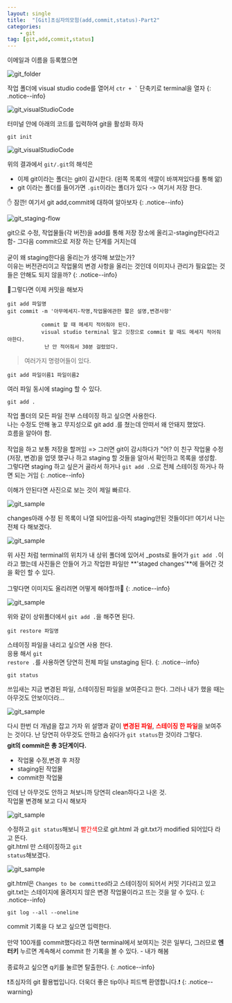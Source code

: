 ```yaml
---
layout: single
title:  "[Git]초심자의모험(add,commit,status)-Part2"
categories:
    - git
tag: [git,add,commit,status]
---
```


이메일과 이름을 등록했으면 

![git_folder](/assets/images/git/230630_git_01.PNG)

작업 폴더에 visual studio code를 열어서 <code>ctr + `</code> 단축키로 terminal을 열자
{: .notice--info}

![git_visualStudioCode](/assets/images/git/230701_git_01.PNG)

터미널 안에 아래의 코드를 입력하여 git을 활성화 하자

```
git init
```
![git_visualStudioCode](/assets/images/git/230701_git_02.PNG)

<div class='notice'>
위의 결과에서 <code>git/.git</code>의 해석은
<ul>
<li>
이제 git이라는 폴더는 git이 감시한다. (왼쪽 목록의 색깔이 바껴져있다를 통해 앎)
</li>
<li>
git 이라는 폴더를 들어가면 <code>.git</code>이라는 폴더가 있다 -> 여기서 저장 한다.
</li>
</ul>
</div>

:hand: 잠깐! 여기서 git add,commit에 대하여 알아보자
{: .notice--info}

![git_staging-flow](/assets/images/git/230701_git_03.PNG)


git으로 수정, 작업물들(각 버전)을 add를 통해 저장 장소에 올리고-staging한다라고함- 그다음 commit으로 저장 하는 단계를 거치는데  
<BR>
굳이 왜 staging한다음 올리는가 생각해 보았는가? <BR>
이유는 버전관리이고 작업물의 변경 사항을 올리는 것인데 
이미지나 관리가 필요없는 것들은 안해도 되지 않을까?
{: .notice--info}

:camera_flash:그렇다면 이제 커밋을 해보자

```vim
git add 파일명
git commit -m '아무메세지-작명,작업물에관한 짧은 설명,변경사항'

           commit 할 때 메세지 적어줘야 된다.
           visual studio terminal 말고 깃창으로 commit 할 때도 메세지 적어줘야한다. 
            난 안 적어줘서 30분 걸렸었다.
```

> 여러가지 명령어들이 있다.

```terminal
git add 파일이름1 파일이름2
```

여러 파일 동시에 staging 할 수 있다.


```terminal
git add .
```
작업 폴더의 모든 파일 전부 스테이징 하고 싶으면 사용한다.
<BR>
나는 수정도 안해 놓고 무지성으로 git add .를 쳤는데 
안떠서 왜 안돼지 했었다. 
<BR>
흐름을 알아야 함.
<BR>
<BR>
작업을 하고 보통 저장을 할꺼임 => 그러면 git이 감시하다가 "어? 이 친구 작업물 수정(저장, 변경)을 업뎃 했구나 하고 staging 할 것들을 알아서 확인하고 목록을 생성함. 
<BR>
그렇다면 staging 하고 싶은거 골라서 하거나 <code>git add .</code>으로 전체 스테이징 하거나 하면 되는 거임
{: .notice--info}

이해가 안된다면 사진으로 보는 것이 제일 빠르다.

![git_sample](/assets/images/git/230701_git_04.PNG)

changes아래 수정 된 목록이 나열 되어있음-아직 staging안된 것들이다!! 여기서 나는 전체 다 해보겠다.

![git_sample](/assets/images/git/230701_git_05.PNG)

위 사진 처럼 terminal의 위치가 내 상위 폴더에 있어서 _posts로 들어가 <code>git add .</code>이라고 했는데 사진들은 안들어 가고 작업한 파일만 **'staged changes'**에 들어간 것을 확인 할 수 있다.
<BR>
<BR>
그렇다면 이미지도 올리려면 어떻게 해야할까:raised_eyebrow:
{: .notice--info}

![git_sample](/assets/images/git/230701_git_06.PNG)

위와 같이 상위폴더에서 <code>git add .</code>을 해주면 된다.

```terminal
git restore 파일명
```

스테이징 파일을 내리고 싶으면 사용 한다.<BR>
응용 해서 <code>git restore .</code>를 사용하면 당연히 전체 파일 unstaging 된다.
{: .notice--info}

```terminal
git status
```

쓰임새는 지금 변경된 파일, 스테이징된 파일을 보여준다고 한다. 그러나 내가 했을 때는 아무것도 안보이더라...

![git_sample](/assets/images/git/230701_git_07.PNG)
<div class="notice--info">
다시 한번 더 개념을 잡고 가자
위 설명과 같이 <strong style='color:red;'>변경된 파일</strong>, <strong style='color:red;'>스테이징 한 파일</strong>을 보여주는 것이다. 난 당연히 아무것도 안하고 숨쉬다가 <code>git status</code>한 것이라 그렇다. 
<strong style="margin-top:5px; display:block; font-size:14px"> git의 commit은 총 3단계이다.</strong> 
<ul>
<li>
작업물 수정,변경 후 저장
</li>
<li>
staging된 작업물
</li>
<li>
commit한 작업물
</li>
</ul>
인데 난 아무것도 안하고 쳐보니까 당연히 clean하다고 나온 것.
<BR>
작업물 변경해 보고 다시 해보자
</div>

![git_sample](/assets/images/git/230701_git_08.PNG)

수정하고 <code>git status</code>해보니 <span style='color:red;'>빨간색</span>으로 git.html 과 git.txt가 modified 되어있다 라고 뜬다.
<BR>
git.html 만 스테이징하고 <code>git status</code>해보겠다.

![git_sample](/assets/images/git/230701_git_09.PNG)

git.html은 <code>Changes to be committed</code>라고 스테이징이 되어서 커밋 기다리고 있고
<BR>
git.txt는 스테이지에 올려지지 않은 변경 작업물이라고 뜨는 것을 알 수 있다.
{: .notice--info}

```terminal
git log --all --oneline
```

commit 기록을 다 보고 싶으면 입력한다.
<BR>
<BR>
만약 100개를 commit했다라고 하면 terminal에서 보여지는 것은 일부다, 그러므로 **엔터키** 누르면 계속해서 commit 한 기록을 볼 수 있다. - 내가 해봄
<BR>
<BR>
종료하고 싶으면 q키를 눌르면 탈출한다.
{: .notice--info}


:exclamation:초심자의 git 활용법입니다. 더욱더 좋은 tip이나 피드백 환영합니다.:exclamation:
{: .notice--warning}